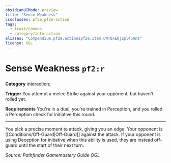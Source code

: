 ```yaml
---
obsidianUIMode: preview
title: "Sense Weakness"
cssclasses: pf2e,pf2e-action
tags:
  - trait/common
  - category/interaction
aliases: "Compendium.pf2e.actionspf2e.Item.uWTQxEOj2pl45Kns"
license: OGL
---
```

# Sense Weakness `pf2:r`

### 

**Category** interaction; 




**Trigger** You attempt a melee Strike against your opponent, but haven't rolled yet.

**Requirements** You're in a duel, you're trained in Perception, and you rolled a Perception check for initiative this round.

* * *

You pick a precise moment to attack, giving you an edge. Your opponent is [[Conditions/Off-Guard|Off-Guard]] against the attack. If your opponent is using Deception for initiative when this ability is used, they are instead off-guard until the start of their next turn.

*Source: Pathfinder Gamemastery Guide*
*OGL*